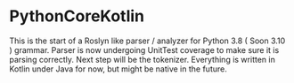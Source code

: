 # PythonCoreKotlin
This is the start of a Roslyn like parser / analyzer for Python 3.8 ( Soon 3.10 ) grammar. Parser is now undergoing UnitTest coverage to make sure it is parsing correctly. Next step will be the tokenizer.
Everything is written in Kotlin under Java for now, but might be native in the future.
